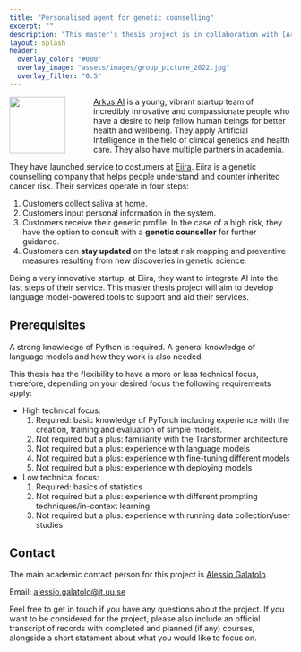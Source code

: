 ```yaml
---
title: "Personalised agent for genetic counselling"
excerpt: ""
description: "This master's thesis project is in collaboration with [Arkus AI](https://arkus.ai/)/[Eiira](https://www.eiira.se/en/). In this project you will work with language models in close contact with our industry partners."
layout: splash
header: 
  overlay_color: "#000"
  overlay_image: "assets/images/group_picture_2022.jpg"
  overlay_filter: "0.5"
---
```



<img style="float: left; border-right: 50px solid transparent; height: 100px;" src="https://www.eiira.se/wp-content/uploads/2023/06/logo.svg"> [Arkus AI](https://arkus.ai/) is a young, vibrant startup team of incredibly innovative and compassionate people who have a desire to help fellow human beings for better health and wellbeing. They apply Artificial Intelligence in the field of clinical genetics and health care. They also have multiple partners in academia.

They have launched service to costumers at [Eiira](https://www.eiira.se/en/). Eiira is a genetic counselling company that helps people understand and counter inherited cancer risk. Their services operate in four steps:
1. Customers collect saliva at home.
2. Customers input personal information in the system.
3. Customers receive their genetic profile. In the case of a high risk, they have the option to consult with a **genetic counsellor** for further guidance.
4. Customers can **stay updated** on the latest risk mapping and preventive measures resulting from new discoveries in genetic science. 

Being a very innovative startup, at Eiira, they want to integrate AI into the last steps of their service. This master thesis project will aim to develop language model-powered tools to support and aid their services.

## Prerequisites
A strong knowledge of Python is required. A general knowledge of language models and how they work is also needed.

This thesis has the flexibility to have a more or less technical focus, therefore, depending on your desired focus the following requirements apply:

* High technical focus:
    1. Required: basic knowledge of PyTorch including experience with the creation, training and evaluation of simple models.
    1. Not required but a plus: familiarity with the Transformer architecture
    1. Not required but a plus: experience with language models
    1. Not required but a plus: experience with fine-tuning different models
    1. Not required but a plus: experience with deploying models
* Low technical focus:
    1. Required: basics of statistics 
    1. Not required but a plus: experience with different prompting techniques/in-context learning
    1. Not required but a plus: experience with running data collection/user studies
 
## Contact
The main academic contact person for this project is [Alessio Galatolo](https://www.alessiogalatolo.com/).

Email: [alessio.galatolo@it.uu.se](mailto:alessio.galatolo@it.uu.se)

Feel free to get in touch if you have any questions about the project. If you want to be considered for the project, please also include an official transcript of records with completed and planned (if any) courses, alongside a short statement about what you would like to focus on.  
